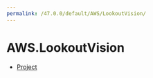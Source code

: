 ```yaml
---
permalink: /47.0.0/default/AWS/LookoutVision/
---
```


# AWS.LookoutVision



* [Project](Project.md)